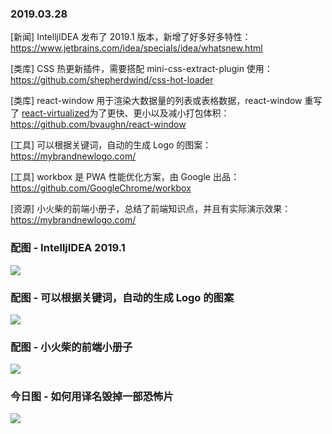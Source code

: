 ### 2019.03.28

[新闻] IntelljIDEA 发布了 2019.1 版本，新增了好多好多特性：<https://www.jetbrains.com/idea/specials/idea/whatsnew.html>

[类库] CSS 热更新插件，需要搭配 mini-css-extract-plugin 使用：<https://github.com/shepherdwind/css-hot-loader>

[类库] react-window 用于渲染大数据量的列表或表格数据，react-window 重写了 [react-virtualized](https://github.com/bvaughn/react-virtualized)为了更快、更小以及减小打包体积：<https://github.com/bvaughn/react-window>

[工具] 可以根据关键词，自动的生成 Logo 的图案：<https://mybrandnewlogo.com/>

[工具] workbox 是 PWA 性能优化方案，由 Google 出品：<https://github.com/GoogleChrome/workbox>

[资源] 小火柴的前端小册子，总结了前端知识点，并且有实际演示效果：<https://mybrandnewlogo.com/>

### 配图 - IntelljIDEA 2019.1 
![](https://www.jetbrains.com/idea/whatsnew/img/2019.1/ThemeDarkPurple.png)

### 配图 - 可以根据关键词，自动的生成 Logo 的图案
![](https://ws1.sinaimg.cn/large/62bfa70bly1g1ihojlwthj226u15utpz.jpg)

### 配图 - 小火柴的前端小册子
![](https://pic.xiaohuochai.site/blog/HTTP_network1.jpg)

### 今日图 - 如何用译名毁掉一部恐怖片
![](https://user-gold-cdn.xitu.io/2019/3/28/169c24ba86d9d55f?imageView2/2/w/800/q/100)
